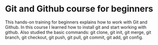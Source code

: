 # Git and Github course for beginners

This hands-on training for beginners explains how to work with Git and Github.
In this course I learned how to install git and start working with github. Also studied the basic commands: git clone, git init, git merge, git branch, git checkout, git push, git pull, git commit, git add, git config.